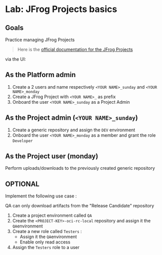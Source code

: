 # Lab: JFrog Projects basics

## Goals

Practice managing JFrog Projects

> Here is the [official documentation for the JFrog Projects](https://jfrog.com/help/r/jfrog-platform-administration-documentation/get-started-with-projects)

via the UI:

## As the Platform admin

1. Create a 2 users and name respectively ```<YOUR NAME>_sunday``` and ```<YOUR NAME>_monday```
2. Create a JFrog Project with ```<YOUR NAME>_``` as prefix
3. Onboard the user ```<YOUR NAME>_sunday``` as a Project Admin

## As the Project admin (```<YOUR NAME>_sunday```)

1. Create a generic repository and assign the ```DEV``` environment
2. Onboard the user ```<YOUR NAME>_monday``` as a member and grant the role ```Developer```

## As the Project user (monday)

Perform uploads/downloads to the previously created generic repository

## OPTIONAL

Implement the following use case :

QA can only download artifacts from the "Release Candidate" repository

1. Create a project environment called ```QA```
2. Create the ```<PROJECT-KEY>-oci-rc-local``` repository and assign it the ```QA```environment
3. Create a new role called ```Testers``` :
    + Assign it the ```QA```environment
    + Enable only read access
4. Assign the ```Testers``` role to a user
